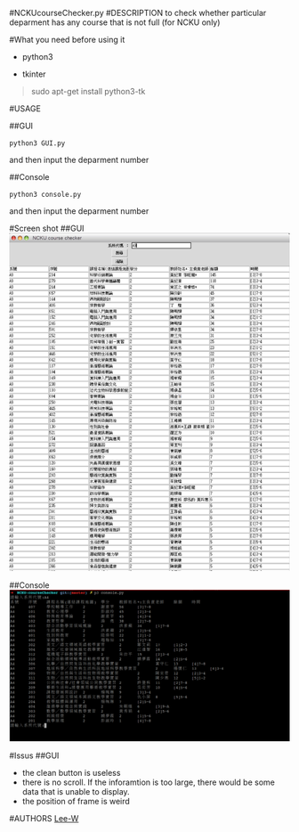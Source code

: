 #NCKUcourseChecker.py
#DESCRIPTION
to check whether particular deparment has any course that is not full \(for NCKU only\)


#What you need before using it
- python3

- tkinter
> sudo apt-get install python3-tk


#USAGE

##GUI
```shell
python3 GUI.py
```
and then input the deparment number

##Console
```shell
python3 console.py
```
and then input the deparment number


#Screen shot
##GUI
![GUI.py](./img/GUI.png)

##Console
![console.py](./img/console.png)


#Issus
##GUI
- the clean button is useless
- there is no scroll. If the inforamtion is too large, there would be some data that is unable to display.
- the position of frame is weird


#AUTHORS
[Lee-W](https://github.com/Lee-W/)
